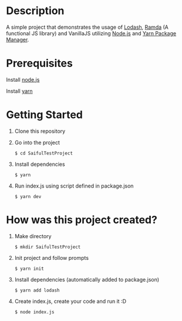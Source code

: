 # Description
A simple project that demonstrates the usage of [Lodash](https://lodash.com/), [Ramda](https://ramdajs.com/) (A functional JS library) and VanillaJS utilizing [Node.js](https://nodejs.org/en/) and [Yarn Package Manager](https://yarnpkg.com/).

# Prerequisites
Install [node.js](https://nodejs.org/en/download/)

Install [yarn](https://classic.yarnpkg.com/en/docs/install/#windows-stable)

# Getting Started

1. Clone this repository
2. Go into the project
    
    ```$ cd SaifulTestProject```

3. Install dependencies

    ```$ yarn```

4. Run index.js using script defined in package.json

    ```$ yarn dev```

# How was this project created?

1. Make directory

    ```$ mkdir SaifulTestProject```

2. Init project and follow prompts

    ```$ yarn init```

3. Install dependencies (automatically added to package.json)

    ```$ yarn add lodash```
  
4. Create index.js, create your code and run it :D

    ```$ node index.js```
